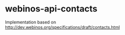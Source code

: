 webinos-api-contacts
====================

Implementation based on http://dev.webinos.org/specifications/draft/contacts.html